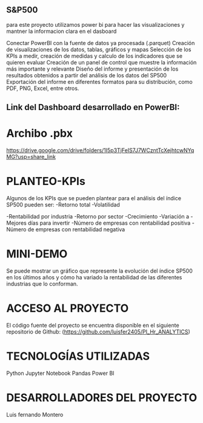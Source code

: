 ## S&P500

para este proyecto utilizamos power bi para hacer las visualizaciones y mantner la informacion clara en el dasboard 

Conectar PowerBI con la fuente de datos ya procesada (.parquet)
Creación de visualizaciones de los datos, tablas, gráficos y mapas
Selección de los KPIs a medir, creación de medidas y calculo de los indicadores que se quieren evaluar
Creación de un panel de control que muestre la información más importante y relevante
Diseño del informe y presentación de los resultados obtenidos a partir del análisis de los datos del SP500
Exportación del informe en diferentes formatos para su distribución, como PDF, PNG, Excel, entre otros.


## Link del Dashboard desarrollado en PowerBI: 




# Archibo .pbx
https://drive.google.com/drive/folders/1I5p3TjFeIS7J7WCzntTcXejhtcwNYqMG?usp=share_link

# PLANTEO-KPIs
Algunos de los KPIs que se pueden plantear para el análisis del índice SP500 pueden ser:
-Retorno total
-Volatilidad

-Rentabilidad por industria
-Retorno por sector
-Crecimiento
-Variación a
-Mejores días para invertir
-Número de empresas con rentabilidad positiva
-Número de empresas con rentabilidad negativa

# MINI-DEMO
Se puede mostrar un gráfico que represente la evolución del índice SP500 en los últimos años y cómo ha variado la rentabilidad de las diferentes industrias que lo conforman.

# ACCESO AL PROYECTO
El código fuente del proyecto se encuentra disponible en el siguiente repositorio de Github: (https://github.com/luisfer2405/PI_Hr_ANALYTICS)

# TECNOLOGÍAS UTILIZADAS
Python
Jupyter Notebook
Pandas
Power BI


# DESARROLLADORES DEL PROYECTO
Luis fernando Montero
